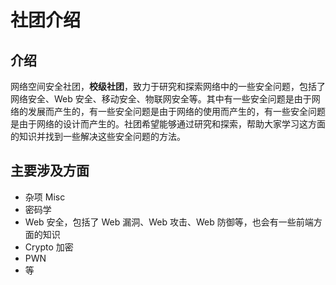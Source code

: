 # 社团介绍

## 介绍

网络空间安全社团，**校级社团**，致力于研究和探索网络中的一些安全问题，包括了网络安全、Web 安全、移动安全、物联网安全等。其中有一些安全问题是由于网络的发展而产生的，有一些安全问题是由于网络的使用而产生的，有一些安全问题是由于网络的设计而产生的。社团希望能够通过研究和探索，帮助大家学习这方面的知识并找到一些解决这些安全问题的方法。

## 主要涉及方面

- 杂项 Misc
- 密码学
- Web 安全，包括了 Web 漏洞、Web 攻击、Web 防御等，也会有一些前端方面的知识
- Crypto 加密
- PWN
- 等

